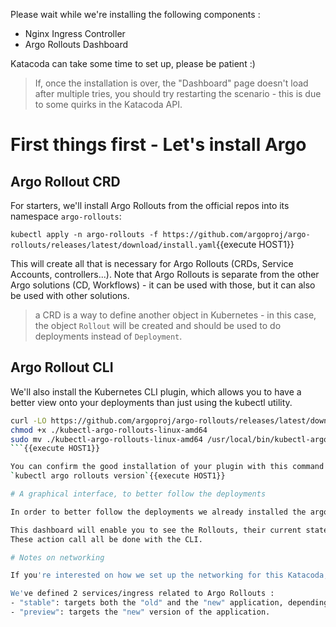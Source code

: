 Please wait while we're installing the following components : 
- Nginx Ingress Controller
- Argo Rollouts Dashboard<br/>

Katacoda can take some time to set up, please be patient :)

> If, once the installation is over, the "Dashboard" page doesn't load after multiple tries, you should try restarting the scenario - this is due to some quirks in the Katacoda API. 

# First things first - Let's install Argo

## Argo Rollout CRD

For starters, we'll install Argo Rollouts from the official repos into its namespace `argo-rollouts`:

`kubectl apply -n argo-rollouts -f https://github.com/argoproj/argo-rollouts/releases/latest/download/install.yaml`{{execute HOST1}}

This will create all that is necessary for Argo Rollouts (CRDs, Service Accounts, controllers...). Note that Argo Rollouts is separate from the other Argo solutions (CD, Workflows) - it can be used with those, but it can also be used with other solutions.

> a CRD is a way to define another object in Kubernetes - in this case, the object `Rollout` will be created and should be used to do deployments instead of `Deployment`.


## Argo Rollout CLI 

We'll also install the Kubernetes CLI plugin, which allows you to have a better view onto your deployments than just using the kubectl utility.


```bash
curl -LO https://github.com/argoproj/argo-rollouts/releases/latest/download/kubectl-argo-rollouts-linux-amd64
chmod +x ./kubectl-argo-rollouts-linux-amd64
sudo mv ./kubectl-argo-rollouts-linux-amd64 /usr/local/bin/kubectl-argo-rollouts
```{{execute HOST1}}

You can confirm the good installation of your plugin with this command : 
`kubectl argo rollouts version`{{execute HOST1}}

# A graphical interface, to better follow the deployments

In order to better follow the deployments we already installed the argo-rollouts dashboard on the environment. You can access it with the `Dashboard` link.

This dashboard will enable you to see the Rollouts, their current state and possibly do some action on them (promote, rollback, etc).
These action call all be done with the CLI.

# Notes on networking

If you're interested on how we set up the networking for this Katacoda, take a peek at this folder : `/assets/00.global-components`.

We've defined 2 services/ingress related to Argo Rollouts : 
- "stable": targets both the "old" and the "new" application, depending on the rollout type and its progression. this is the service your users will use.
- "preview": targets the "new" version of the application.
